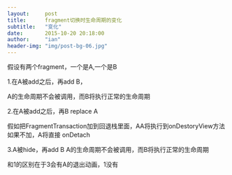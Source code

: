 ```yaml
---
layout:     post
title:      fragment切换时生命周期的变化
subtitle:   "变化"
date:       2015-10-20 20:18:00
author:     "ian"
header-img: "img/post-bg-06.jpg"
---
```


假设有两个fragment，一个是A,一个是B

1.在A被add之后，再add  B，

A的生命周期不会被调用，而B将执行正常的生命周期


2.在A被add之后，再B replace A

假如把FragmentTransaction加到回退栈里面，AA将执行到onDestoryView方法
如果不加，A将直接 onDetach

3.A被hide，再add B
A的生命周期不会被调用，而B将执行正常的生命周期

和1的区别在于3会有A的退出动画，1没有 
